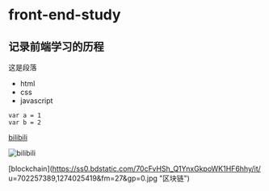 # front-end-study
## 记录前端学习的历程

这是段落

- html
- css
- javascript

```
var a = 1
var b = 2
```

[bilibili](https://www.bilibili.com/account/dynamic)

![bilibili](http://i0.hdslb.com/bfs/archive/4480ba540c48c301a1ee1da7d6dae6ebdcb51487.png)

[blockchain](https://ss0.bdstatic.com/70cFvHSh_Q1YnxGkpoWK1HF6hhy/it/
u=702257389,1274025419&fm=27&gp=0.jpg "区块链")
